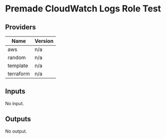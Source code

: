 # Premade CloudWatch Logs Role Test


<!-- BEGIN TFDOCS -->
## Providers

| Name | Version |
|------|---------|
| aws | n/a |
| random | n/a |
| template | n/a |
| terraform | n/a |

## Inputs

No input.

## Outputs

No output.

<!-- END TFDOCS -->
